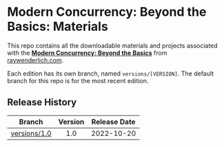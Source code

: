 # Modern Concurrency: Beyond the Basics: Materials

This repo contains all the downloadable materials and projects associated with the **[Modern Concurrency: Beyond the Basics](https://www.raywenderlich.com/32059632-modern-concurrency-beyond-the-basics)** from [raywenderlich.com](https://www.raywenderlich.com).

Each edition has its own branch, named `versions/[VERSION]`. The default branch for this repo is for the most recent edition.

## Release History

| Branch                                                                                  | Version | Release Date |
| --------------------------------------------------------------------------------------- |:-------:|:------------:|
| [versions/1.0](https://github.com/raywenderlich/video-mcobb-materials/tree/versions/1.0) | 1.0     | 2022-10-20   |
